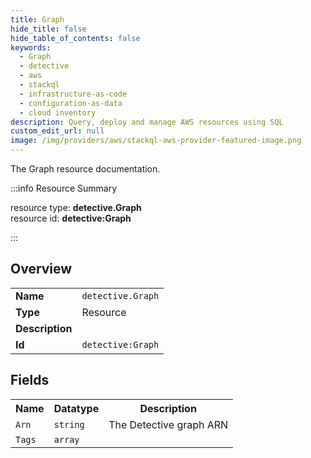 ```yaml
---
title: Graph
hide_title: false
hide_table_of_contents: false
keywords:
  - Graph
  - detective
  - aws
  - stackql
  - infrastructure-as-code
  - configuration-as-data
  - cloud inventory
description: Query, deploy and manage AWS resources using SQL
custom_edit_url: null
image: /img/providers/aws/stackql-aws-provider-featured-image.png
---
```

The Graph resource documentation.

:::info Resource Summary

<div class="row">
<div class="providerDocColumn">
<span>resource type:&nbsp;<b>detective.Graph</b></span><br />
<span>resource id:&nbsp;<b>detective:Graph</b></span><br />
</div>
</div>

:::

## Overview
<table><tbody>
<tr><td><b>Name</b></td><td><code>detective.Graph</code></td></tr>
<tr><td><b>Type</b></td><td>Resource</td></tr>
<tr><td><b>Description</b></td><td></td></tr>
<tr><td><b>Id</b></td><td><code>detective:Graph</code></td></tr>
</tbody></table>

## Fields
<table><tbody>
<tr><th>Name</th><th>Datatype</th><th>Description</th></tr>
<tr><td><code>Arn</code></td><td><code>string</code></td><td>The Detective graph ARN</td></tr><tr><td><code>Tags</code></td><td><code>array</code></td><td></td></tr>
</tbody></table>